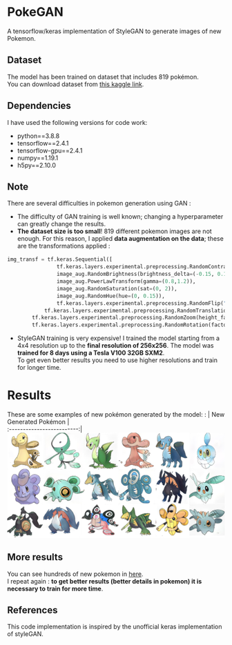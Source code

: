 # PokeGAN
A tensorflow/keras implementation of StyleGAN to generate images of new Pokemon.
## Dataset
The model has been trained on dataset that includes 819 pokémon. </br>
You can download dataset from [this kaggle link](https://www.kaggle.com/kvpratama/pokemon-images-dataset).
## Dependencies
I have used the following versions for code work:
* python==3.8.8
* tensorflow==2.4.1
* tensorflow-gpu==2.4.1
* numpy==1.19.1
* h5py==2.10.0
## Note
There are several difficulties in pokemon generation using GAN : </br>
* The difficulty of GAN training is well known; changing a hyperparameter can greatly change the results.
* **The dataset size is too small**! 819 different pokemon images are not enough. For this reason, I applied **data augmentation on the data**; these are the transformations applied : 
```python
img_transf = tf.keras.Sequential([
            	tf.keras.layers.experimental.preprocessing.RandomContrast(factor=(0.05, 0.15)),
                image_aug.RandomBrightness(brightness_delta=(-0.15, 0.15)),
                image_aug.PowerLawTransform(gamma=(0.8,1.2)),
                image_aug.RandomSaturation(sat=(0, 2)),
                image_aug.RandomHue(hue=(0, 0.15)),
                tf.keras.layers.experimental.preprocessing.RandomFlip("horizontal"),
	    	tf.keras.layers.experimental.preprocessing.RandomTranslation(height_factor=(-0.10, 0.10), width_factor=(-0.10, 0.10)),
		tf.keras.layers.experimental.preprocessing.RandomZoom(height_factor=(-0.10, 0.10), width_factor=(-0.10, 0.10)),
		tf.keras.layers.experimental.preprocessing.RandomRotation(factor=(-0.10, 0.10))])
```
* StyleGAN training is very expensive! I trained the model starting from a 4x4 resolution up to the **final resolution of 256x256**. The model was **trained for 8 days using a Tesla V100 32GB SXM2**. </br>To get even better results you need to use higher resolutions and train for longer time.
# Results
These are some examples of new pokémon generated by the model: :
| New Generated Pokémon            |  
:-------------------------:|
![](https://github.com/Dantekk/PokeGAN/blob/main/img/best_pokemon.jpg)
## More results
You can see hundreds of new pokemon in [here](https://raw.githubusercontent.com/Dantekk/PokeGAN/main/img/other_examples.jpg?token=APN4AZ6KRT2BLSPNULEWHMDBYOQQI). </br>
I repeat again : **to get better results (better details in pokemon) it is necessary to train for more time**.


## References
This code implementation is inspired by the unofficial keras implementation of styleGAN.
